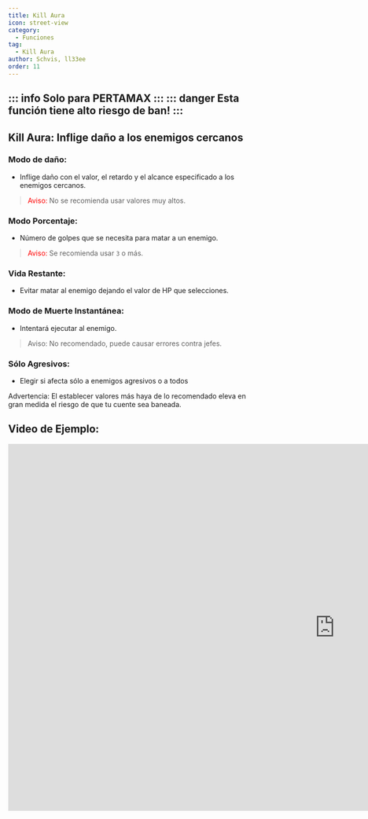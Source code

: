 ```yaml
---
title: Kill Aura
icon: street-view
category:
  - Funciones
tag:
  - Kill Aura
author: Schvis, ll33ee
order: 11
---
```

::: info Solo para PERTAMAX
:::
::: danger Esta función tiene alto riesgo de ban!
:::
---
## Kill Aura: Inflige daño a los enemigos cercanos
### Modo de daño:
- Inflige daño con el valor, el retardo y el alcance especificado a los enemigos cercanos.
> <span style="color:red;">Aviso:</span> No se recomienda usar valores muy altos.
### Modo Porcentaje:
- Número de golpes que se necesita para matar a un enemigo.
> <span style="color:red;">Aviso:</span> Se recomienda usar `3` o más.
### Vida Restante:
- Evitar matar al enemigo dejando el valor de HP que selecciones.
### Modo de Muerte Instantánea:
- Intentará ejecutar al enemigo.
> Aviso: No recomendado, puede causar errores contra jefes.
### Sólo Agresivos:
- Elegir si afecta sólo a enemigos agresivos o a todos

Advertencia: El establecer valores más haya de lo recomendado eleva en gran medida el riesgo de que tu cuente sea baneada.

## Video de Ejemplo:

<div class="iframe-container"><iframe width="1328" height="747" src="https://www.youtube.com/embed/NiAh00VBy-w?list=PL5eI1Tb64p56g27qfYk7VuFTz4FK6YrKa" title="Korepi - Kill Aura" frameborder="0" allow="accelerometer; autoplay; clipboard-write; encrypted-media; gyroscope; picture-in-picture; web-share" referrerpolicy="strict-origin-when-cross-origin" allowfullscreen></iframe></div>




